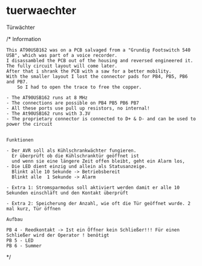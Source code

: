 # tuerwaechter
Türwächter

/*	Information

	This AT90USB162 was on a PCB salvaged from a "Grundig Footswitch 540 USB", which was part of a voice recorder.
 	I disassambled the PCB out of the housing and reversed engineered it.
 	The fully circuit layout will come later.
  	After that i shrank the PCB with a saw for a better mobility.
   	With the smaller layout I lost the connector pads for PB4, PB5, PB6 and PB7.
    	So I had to open the trace to free the copper.

	- The AT90USB162 runs at 8 MHz
	- The connections are possible on PB4 PB5 PB6 PB7
	- All these ports use pull up resistors, no internal!
	- The At90USB162 runs with 3.3V
	- The proprietary connector is connected to D+ & D- and can be used to power the circuit


	Funktionen

	- Der AVR soll als Kühlschrankwächter fungieren.
	  Er überprüft ob die Kühlschranktür geöffnet ist
	  und wenn sie eine längere Zeit offen bleibt, geht ein Alarm los,
	- Die LED dient einzig und allein als Statusanzeige.
	  Blinkt alle 10 Sekunde -> Betriebsbereit
	  Blinkt alle  1 Sekunde -> Alarm
   
	- Extra 1: Stromsparmodus soll aktiviert werden damit er alle 10 Sekunden einschläft und den Kontakt überprüft

	- Extra 2: Speicherung der Anzahl, wie oft die Tür geöffnet wurde. 2 mal kurz, Tür öffnen

	Aufbau
 
	PB 4 - Reedkontakt -> Ist ein Öffner kein Schließer!!! Für einen Schließer wird der Operator ! benötigt
	PB 5 - LED
	PB 6 - Summer
	
*/
